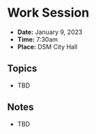 # Work Session

- **Date:** January 9, 2023
- **Time:** 7:30am
- **Place:** DSM City Hall

## Topics

- TBD

## Notes

- TBD
